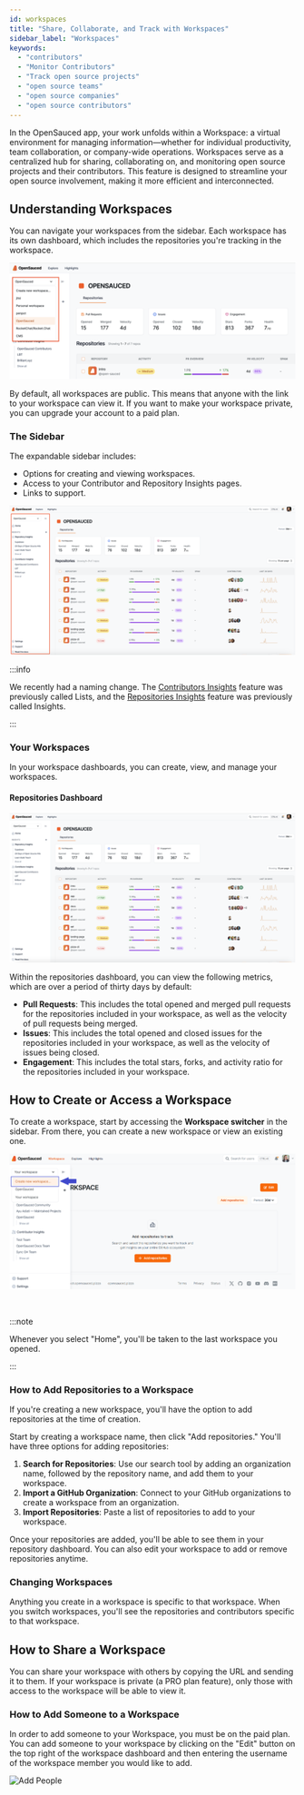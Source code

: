 ```yaml
---
id: workspaces
title: "Share, Collaborate, and Track with Workspaces"
sidebar_label: "Workspaces"
keywords:
  - "contributors"
  - "Monitor Contributors"
  - "Track open source projects"
  - "open source teams"
  - "open source companies"
  - "open source contributors"
---
```


In the OpenSauced app, your work unfolds within a Workspace: a virtual environment for managing information—whether for individual productivity, team collaboration, or company-wide operations. Workspaces serve as a centralized hub for sharing, collaborating on, and monitoring open source projects and their contributors. This feature is designed to streamline your open source involvement, making it more efficient and interconnected.

## Understanding Workspaces

You can navigate your workspaces from the sidebar. Each workspace has its own dashboard, which includes the repositories you're tracking in the workspace.

![Workspace Access](../../static/img/access-workspace.png)

By default, all workspaces are public. This means that anyone with the link to your workspace can view it. If you want to make your workspace private, you can upgrade your account to a paid plan.

### The Sidebar

The expandable sidebar includes:

- Options for creating and viewing workspaces.
- Access to your Contributor and Repository Insights pages.
- Links to support.

![Sidebar](../../static/img/workspace-sidebar.png)

:::info

We recently had a naming change. The [Contributors Insights](contributor-insights.md) feature was previously called Lists, and the [Repositories Insights](./repo-insights.md) feature was previously called Insights.

:::

### Your Workspaces

In your workspace dashboards, you can create, view, and manage your workspaces.

#### Repositories Dashboard

![Workspaces](../../static/img/workspace.png)

Within the repositories dashboard, you can view the following metrics, which are over a period of thirty days by default:

- **Pull Requests**: This includes the total opened and merged pull requests for the repositories included in your workspace, as well as the velocity of pull requests being merged.
- **Issues**: This includes the total opened and closed issues for the repositories included in your workspace, as well as the velocity of issues being closed.
- **Engagement**: This includes the total stars, forks, and activity ratio for the repositories included in your workspace.

## How to Create or Access a Workspace

To create a workspace, start by accessing the **Workspace switcher** in the sidebar. From there, you can create a new workspace or view an existing one.

![workspace switcher](../../static/img/workspace-switcher.png)

<br/>

:::note

Whenever you select "Home", you'll be taken to the last workspace you opened.

:::

### How to Add Repositories to a Workspace

If you're creating a new workspace, you'll have the option to add repositories at the time of creation.

Start by creating a workspace name, then click "Add repositories." You'll have three options for adding repositories:

1. **Search for Repositories**: Use our search tool by adding an organization name, followed by the repository name, and add them to your workspace.
2. **Import a GitHub Organization**: Connect to your GitHub organizations to create a workspace from an organization.
3. **Import Repositories**: Paste a list of repositories to add to your workspace.

Once your repositories are added, you'll be able to see them in your repository dashboard. You can also edit your workspace to add or remove repositories anytime.

### Changing Workspaces

Anything you create in a workspace is specific to that workspace. When you switch workspaces, you'll see the repositories and contributors specific to that workspace.

## How to Share a Workspace

You can share your workspace with others by copying the URL and sending it to them. If your workspace is private (a PRO plan feature), only those with access to the workspace will be able to view it.

### How to Add Someone to a Workspace

In order to add someone to your Workspace, you must be on the paid plan. You can add someone to your workspace by clicking on the "Edit" button on the top right of the workspace dashboard and then entering the username of the workspace member you would like to add.

![Add People](../../static/img/add-people.png)